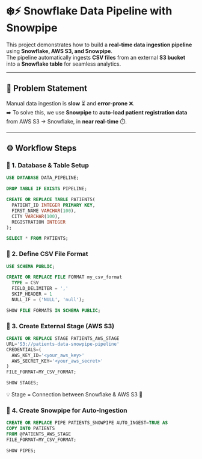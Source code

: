 # ❄️⚡ Snowflake Data Pipeline with Snowpipe  

This project demonstrates how to build a **real-time data ingestion pipeline** using **Snowflake, AWS S3, and Snowpipe**.  
The pipeline automatically ingests **CSV files** from an external **S3 bucket** into a **Snowflake table** for seamless analytics.  

---

## 🎯 **Problem Statement**  
Manual data ingestion is **slow** ⏳ and **error-prone** ❌.  
➡️ To solve this, we use **Snowpipe** to **auto-load patient registration data** from AWS S3 → Snowflake, in **near real-time** ⏱️.  

---
## ⚙️ **Workflow Steps**

### 🔹 1. Database & Table Setup
```sql
USE DATABASE DATA_PIPELINE;

DROP TABLE IF EXISTS PIPELINE;

CREATE OR REPLACE TABLE PATIENTS(
  PATIENT_ID INTEGER PRIMARY KEY,
  FIRST_NAME VARCHAR(100),
  CITY VARCHAR(100),
  REGISTRATION INTEGER
);

SELECT * FROM PATIENTS;
```

### 🔹 2. Define CSV File Format
```sql
USE SCHEMA PUBLIC;

CREATE OR REPLACE FILE FORMAT my_csv_format
  TYPE = CSV
  FIELD_DELIMITER = ','
  SKIP_HEADER = 1
  NULL_IF = ('NULL', 'null');

SHOW FILE FORMATS IN SCHEMA PUBLIC;
```

### 🔹 3. Create External Stage (AWS S3)
```sql
CREATE OR REPLACE STAGE PATIENTS_AWS_STAGE
URL='S3://patients-data-snowpipe-pipeline'
CREDENTIALS=(
  AWS_KEY_ID='<your_aws_key>'
  AWS_SECRET_KEY='<your_aws_secret>'
)
FILE_FORMAT=MY_CSV_FORMAT;

SHOW STAGES;

```
💡 Stage = Connection between Snowflake & AWS S3 📂

### 🔹 4. Create Snowpipe for Auto-Ingestion
```sql
CREATE OR REPLACE PIPE PATIENTS_SNOWPIPE AUTO_INGEST=TRUE AS
COPY INTO PATIENTS
FROM @PATIENTS_AWS_STAGE
FILE_FORMAT=MY_CSV_FORMAT;

SHOW PIPES;

```
